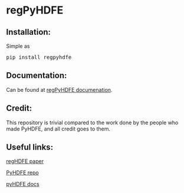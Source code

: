 # regPyHDFE


## Installation:

Simple as

<pre>pip install regpyhdfe </pre>


## Documentation:

Can be found at [regPyHDFE documenation](https://regpyhdfe.readthedocs.io/en/latest/intro.html).

## Credit:

This repository is trivial compared to the work done by the people who made PyHDFE, and all credit goes to them.

## Useful links:

[regHDFE paper](http://scorreia.com/research/hdfe.pdf)

[PyHDFE repo](https://github.com/jeffgortmaker/pyhdfe)

[pyHDFE docs](https://pyhdfe.readthedocs.io/en/stable/introduction.html)
